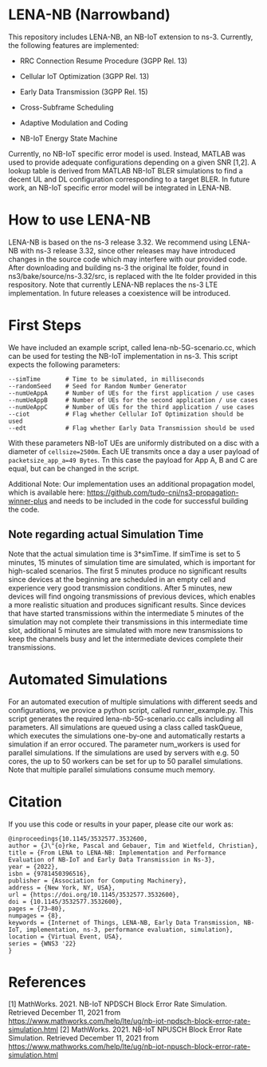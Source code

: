 # LENA-NB (Narrowband)
This repository includes LENA-NB, an NB-IoT extension to ns-3. Currently, the following features are implemented:

- RRC Connection Resume Procedure (3GPP Rel. 13)
- Cellular IoT Optimization (3GPP Rel. 13)
- Early Data Transmission (3GPP Rel. 15)

- Cross-Subframe Scheduling
- Adaptive Modulation and Coding
- NB-IoT Energy State Machine

Currently, no NB-IoT specific error model is used. Instead, MATLAB was used to provide adequate configurations depending on a given SNR [1,2]. 
A lookup table is derived from MATLAB NB-IoT BLER simulations to find a decent UL and DL configuration corresponding to a target BLER.
In future work, an NB-IoT specific error model will be integrated in LENA-NB.



# How to use LENA-NB 

LENA-NB is based on the ns-3 release 3.32. We recommend using LENA-NB with ns-3 release 3.32, since other releases may have introduced changes in the source code 
which may interfere with our provided code. 
After downloading and building ns-3 the original lte folder, found in ns3/bake/source/ns-3.32/src, is replaced with the lte folder provided in this respository. 
Note that currently LENA-NB replaces the ns-3 LTE implementation. In future releases a coexistence will be introduced. 

# First Steps 

We have included an example script, called lena-nb-5G-scenario.cc, which can be used for testing the NB-IoT implementation in ns-3. This script expects the 
following parameters:

```
--simTime       # Time to be simulated, in milliseconds
--randomSeed    # Seed for Random Number Generator
--numUeAppA     # Number of UEs for the first application / use cases
--numUeAppB     # Number of UEs for the second application / use cases
--numUeAppC     # Number of UEs for the third application / use cases
--ciot          # Flag whether Cellular IoT Optimization should be used
--edt           # Flag whether Early Data Transmission should be used
```

With these parameters NB-IoT UEs are uniformly distributed on a disc with a diameter of ```cellsize=2500m```. Each UE transmits once a day a user payload 
of ```packetsize_app_a=49 Bytes```. Tn this case the payload for App A, B and C are equal, but can be changed in the script.

Additional Note: 
Our implementation uses an additional propagation model, which is available here: https://github.com/tudo-cni/ns3-propagation-winner-plus and needs to be included in the code for successful building the code.

## Note regarding actual Simulation Time
Note that the actual simulation time is 3*simTime. If simTime is set to 5 minutes, 15 minutes of simulation time are simulated, which is important for high-scaled 
scenarios. The first 5 minutes produce no significant results since devices at the beginning are scheduled in an empty cell and experience very good transmission 
conditions. After 5 minutes, new devices will find ongoing transmissions of previous devices, which enables a more realistic situation and produces significant 
results. Since devices that have started transmissions within the intermediate 5 minutes of the simulation may not complete their transmissions in this intermediate 
time slot, additional 5 minutes are simulated with more new transmissions to keep the channels busy and let the intermediate devices complete their transmissions.

# Automated Simulations  

For an automated execution of multiple simulations with different seeds and configurations, we provice a python script, called runner_example.py. This script 
generates the required lena-nb-5G-scenario.cc calls including all parameters. All simulations are queued using a class called taskQueue, which executes the simulations 
one-by-one and automatically restarts a simulation if an error occured. The parameter num_workers is used for parallel simulations. If the simulations are used by 
servers with e.g. 50 cores, the up to 50 workers can be set for up to 50 parallel simulations. Note that multiple parallel simulations consume much memory. 

# Citation
If you use this code or results in your paper, please cite our work as:
```
@inproceedings{10.1145/3532577.3532600,
author = {J\"{o}rke, Pascal and Gebauer, Tim and Wietfeld, Christian},
title = {From LENA to LENA-NB: Implementation and Performance Evaluation of NB-IoT and Early Data Transmission in Ns-3},
year = {2022},
isbn = {9781450396516},
publisher = {Association for Computing Machinery},
address = {New York, NY, USA},
url = {https://doi.org/10.1145/3532577.3532600},
doi = {10.1145/3532577.3532600},
pages = {73–80},
numpages = {8},
keywords = {Internet of Things, LENA-NB, Early Data Transmission, NB-IoT, implementation, ns-3, performance evaluation, simulation},
location = {Virtual Event, USA},
series = {WNS3 '22}
}
```

# References

[1] MathWorks. 2021. NB-IoT NPDSCH Block Error Rate Simulation. Retrieved December 11, 2021 from https://www.mathworks.com/help/lte/ug/nb-iot-npdsch-block-error-rate-simulation.html
[2] MathWorks. 2021. NB-IoT NPUSCH Block Error Rate Simulation. Retrieved December 11, 2021 from https://www.mathworks.com/help/lte/ug/nb-iot-npusch-block-error-rate-simulation.html
